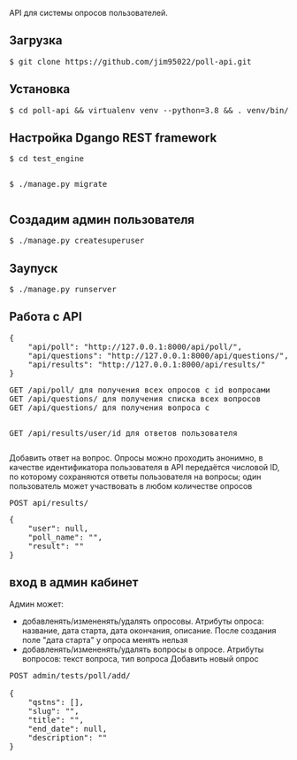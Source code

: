 API для системы опросов пользователей.

<h2>Загрузка</h2>
<pre>
$ git clone https://github.com/jim95022/poll-api.git
</pre>
<h2>Установка</h2>
<pre>
$ cd poll-api && virtualenv venv --python=3.8 && . venv/bin/activate && pip install -r requirements.txt
</pre>
<h2>Настройка Dgango REST framework</h2>
<pre>
$ cd test_engine

$ ./manage.py migrate
</pre>

<h2>Создадим админ пользователя</h2>
<pre>
$ ./manage.py createsuperuser
</pre>

<h2>Заупуск</h2>
<pre>
$ ./manage.py runserver
</pre>

<h2>Работа с API</h2>
<pre>
{
    "api/poll": "http://127.0.0.1:8000/api/poll/",
    "api/questions": "http://127.0.0.1:8000/api/questions/",
    "api/results": "http://127.0.0.1:8000/api/results/"
}
</pre>
<pre>
GET /api/poll/ для получения всех опросов с id вопросами 
GET /api/questions/ для получения списка всех вопросов 
GET /api/questions/<id> для получения вопроса с <id>

GET /api/results/user/id для ответов пользователя
</pre>
Добавить ответ на вопрос. Опросы можно проходить анонимно, в качестве идентификатора пользователя в API передаётся числовой ID, по которому сохраняются ответы пользователя на вопросы; один пользователь может участвовать в любом количестве опросов
<pre>
POST api/results/
</pre>
<pre>
{
    "user": null,
    "poll_name": "",
    "result": ""
}
</pre>
<h2>вход в админ кабинет</h2>

Админ может:
 - добавленять/измененять/удалять опросовы. Атрибуты опроса: название, дата старта, дата окончания, описание. После создания поле "дата старта" у опроса менять нельзя
-  добавленять/измененять/удалять вопросы в опросе. Атрибуты вопросов: текст вопроса, тип вопроса 
Добавить новый опрос 
<pre>
POST admin/tests/poll/add/

{
    "qstns": [],
    "slug": "",
    "title": "",
    "end_date": null,
    "description": ""
}
</pre>


